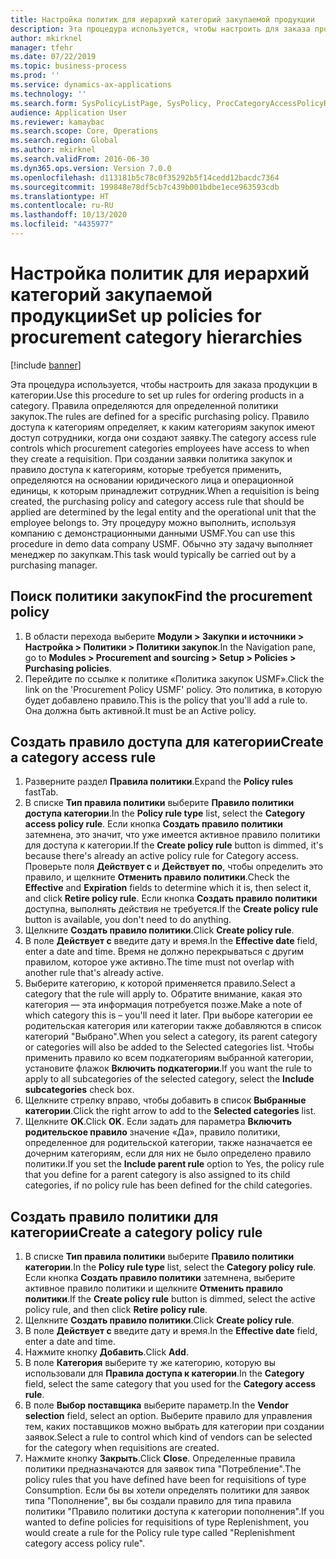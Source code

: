 ```yaml
---
title: Настройка политик для иерархий категорий закупаемой продукции
description: Эта процедура используется, чтобы настроить для заказа продукции в категории.
author: mkirknel
manager: tfehr
ms.date: 07/22/2019
ms.topic: business-process
ms.prod: ''
ms.service: dynamics-ax-applications
ms.technology: ''
ms.search.form: SysPolicyListPage, SysPolicy, ProcCategoryAccessPolicyRule, ProcCategoryPolicyRule, EcoResCategorySingleLookup
audience: Application User
ms.reviewer: kamaybac
ms.search.scope: Core, Operations
ms.search.region: Global
ms.author: mkirknel
ms.search.validFrom: 2016-06-30
ms.dyn365.ops.version: Version 7.0.0
ms.openlocfilehash: d113181b5c78c0f35292b5f14cedd12bacdc7364
ms.sourcegitcommit: 199848e78df5cb7c439b001bdbe1ece963593cdb
ms.translationtype: HT
ms.contentlocale: ru-RU
ms.lasthandoff: 10/13/2020
ms.locfileid: "4435977"
---
```

# <a name="set-up-policies-for-procurement-category-hierarchies"></a><span data-ttu-id="6a2da-103">Настройка политик для иерархий категорий закупаемой продукции</span><span class="sxs-lookup"><span data-stu-id="6a2da-103">Set up policies for procurement category hierarchies</span></span>

[!include [banner](../../includes/banner.md)]

<span data-ttu-id="6a2da-104">Эта процедура используется, чтобы настроить для заказа продукции в категории.</span><span class="sxs-lookup"><span data-stu-id="6a2da-104">Use this procedure to set up rules for ordering products in a category.</span></span> <span data-ttu-id="6a2da-105">Правила определяются для определенной политики закупок.</span><span class="sxs-lookup"><span data-stu-id="6a2da-105">The rules are defined for a specific purchasing policy.</span></span> <span data-ttu-id="6a2da-106">Правило доступа к категориям определяет, к каким категориям закупок имеют доступ сотрудники, когда они создают заявку.</span><span class="sxs-lookup"><span data-stu-id="6a2da-106">The category access rule controls which procurement categories employees have access to when they create a requisition.</span></span> <span data-ttu-id="6a2da-107">При создании заявки политика закупок и правило доступа к категориям, которые требуется применить, определяются на основании юридического лица и операционной единицы, к которым принадлежит сотрудник.</span><span class="sxs-lookup"><span data-stu-id="6a2da-107">When a requisition is being created, the purchasing policy and category access rule that should be applied are determined by the legal entity and the operational unit that the employee belongs to.</span></span> <span data-ttu-id="6a2da-108">Эту процедуру можно выполнить, используя компанию с демонстрационными данными USMF.</span><span class="sxs-lookup"><span data-stu-id="6a2da-108">You can use this procedure in demo data company USMF.</span></span> <span data-ttu-id="6a2da-109">Обычно эту задачу выполняет менеджер по закупкам.</span><span class="sxs-lookup"><span data-stu-id="6a2da-109">This task would typically be carried out by a purchasing manager.</span></span>


## <a name="find-the-procurement-policy"></a><span data-ttu-id="6a2da-110">Поиск политики закупок</span><span class="sxs-lookup"><span data-stu-id="6a2da-110">Find the procurement policy</span></span>
1. <span data-ttu-id="6a2da-111">В области перехода выберите **Модули > Закупки и источники > Настройка > Политики > Политики закупок**.</span><span class="sxs-lookup"><span data-stu-id="6a2da-111">In the Navigation pane, go to **Modules > Procurement and sourcing > Setup > Policies > Purchasing policies**.</span></span>
2. <span data-ttu-id="6a2da-112">Перейдите по ссылке к политике «Политика закупок USMF».</span><span class="sxs-lookup"><span data-stu-id="6a2da-112">Click the link on the 'Procurement Policy USMF' policy.</span></span> <span data-ttu-id="6a2da-113">Это политика, в которую будет добавлено правило.</span><span class="sxs-lookup"><span data-stu-id="6a2da-113">This is the policy that you'll add a rule to.</span></span> <span data-ttu-id="6a2da-114">Она должна быть активной.</span><span class="sxs-lookup"><span data-stu-id="6a2da-114">It must be an Active policy.</span></span>  

## <a name="create-a-category-access-rule"></a><span data-ttu-id="6a2da-115">Создать правило доступа для категории</span><span class="sxs-lookup"><span data-stu-id="6a2da-115">Create a category access rule</span></span>
1. <span data-ttu-id="6a2da-116">Разверните раздел **Правила политики**.</span><span class="sxs-lookup"><span data-stu-id="6a2da-116">Expand the **Policy rules** fastTab.</span></span>
2. <span data-ttu-id="6a2da-117">В списке **Тип правила политики** выберите **Правило политики доступа категории**.</span><span class="sxs-lookup"><span data-stu-id="6a2da-117">In the **Policy rule type** list, select the **Category access policy rule**.</span></span> <span data-ttu-id="6a2da-118">Если кнопка **Создать правило политики** затемнена, это значит, что уже имеется активное правило политики для доступа к категории.</span><span class="sxs-lookup"><span data-stu-id="6a2da-118">If the **Create policy rule** button is dimmed, it's because there's already an active policy rule for Category access.</span></span> <span data-ttu-id="6a2da-119">Проверьте поля **Действует с** и **Действует по**, чтобы определить это правило, и щелкните **Отменить правило политики**.</span><span class="sxs-lookup"><span data-stu-id="6a2da-119">Check the **Effective** and **Expiration** fields to determine which it is, then select it, and click **Retire policy rule**.</span></span> <span data-ttu-id="6a2da-120">Если кнопка **Создать правило политики** доступна, выполнять действия не требуется.</span><span class="sxs-lookup"><span data-stu-id="6a2da-120">If the **Create policy rule** button is available, you don't need to do anything.</span></span>  
3. <span data-ttu-id="6a2da-121">Щелкните **Создать правило политики**.</span><span class="sxs-lookup"><span data-stu-id="6a2da-121">Click **Create policy rule**.</span></span>
4. <span data-ttu-id="6a2da-122">В поле **Действует с** введите дату и время.</span><span class="sxs-lookup"><span data-stu-id="6a2da-122">In the **Effective date** field, enter a date and time.</span></span> <span data-ttu-id="6a2da-123">Время не должно перекрываться с другим правилом, которое уже активно.</span><span class="sxs-lookup"><span data-stu-id="6a2da-123">The time must not overlap with another rule that's already active.</span></span>  
5. <span data-ttu-id="6a2da-124">Выберите категорию, к которой применяется правило.</span><span class="sxs-lookup"><span data-stu-id="6a2da-124">Select a category that the rule will apply to.</span></span> <span data-ttu-id="6a2da-125">Обратите внимание, какая это категория — эта информация потребуется позже.</span><span class="sxs-lookup"><span data-stu-id="6a2da-125">Make a note of which category this is – you'll need it later.</span></span> <span data-ttu-id="6a2da-126">При выборе категории ее родительская категория или категории также добавляются в список категорий "Выбрано".</span><span class="sxs-lookup"><span data-stu-id="6a2da-126">When you select a category, its parent category or categories will also be added to the Selected categories list.</span></span> <span data-ttu-id="6a2da-127">Чтобы применить правило ко всем подкатегориям выбранной категории, установите флажок **Включить подкатегории**.</span><span class="sxs-lookup"><span data-stu-id="6a2da-127">If you want the rule to apply to all subcategories of the selected category, select the **Include subcategories** check box.</span></span>
6. <span data-ttu-id="6a2da-128">Щелкните стрелку вправо, чтобы добавить в список **Выбранные категории**.</span><span class="sxs-lookup"><span data-stu-id="6a2da-128">Click the right arrow to add to the **Selected categories** list.</span></span>  
4. <span data-ttu-id="6a2da-129">Щелкните **OK**.</span><span class="sxs-lookup"><span data-stu-id="6a2da-129">Click **OK**.</span></span> <span data-ttu-id="6a2da-130">Если задать для параметра **Включить родительское правило** значение «Да», правило политики, определенное для родительской категории, также назначается ее дочерним категориям, если для них не было определено правило политики.</span><span class="sxs-lookup"><span data-stu-id="6a2da-130">If you set the **Include parent rule** option to Yes, the policy rule that you define for a parent category is also assigned to its child categories, if no policy rule has been defined for the child categories.</span></span>

## <a name="create-a-category-policy-rule"></a><span data-ttu-id="6a2da-131">Создать правило политики для категории</span><span class="sxs-lookup"><span data-stu-id="6a2da-131">Create a category policy rule</span></span>
1. <span data-ttu-id="6a2da-132">В списке **Тип правила политики** выберите **Правило политики категории**.</span><span class="sxs-lookup"><span data-stu-id="6a2da-132">In the **Policy rule type** list, select the **Category policy rule**.</span></span> <span data-ttu-id="6a2da-133">Если кнопка **Создать правило политики** затемнена, выберите активное правило политики и щелкните **Отменить правило политики**.</span><span class="sxs-lookup"><span data-stu-id="6a2da-133">If the **Create policy rule** button is dimmed, select the active policy rule, and then click **Retire policy rule**.</span></span>  
2. <span data-ttu-id="6a2da-134">Щелкните **Создать правило политики**.</span><span class="sxs-lookup"><span data-stu-id="6a2da-134">Click **Create policy rule**.</span></span>
3. <span data-ttu-id="6a2da-135">В поле **Действует с** введите дату и время.</span><span class="sxs-lookup"><span data-stu-id="6a2da-135">In the **Effective date** field, enter a date and time.</span></span>
4. <span data-ttu-id="6a2da-136">Нажмите кнопку **Добавить**.</span><span class="sxs-lookup"><span data-stu-id="6a2da-136">Click **Add**.</span></span>
5. <span data-ttu-id="6a2da-137">В поле **Категория** выберите ту же категорию, которую вы использовали для **Правила доступа к категории**.</span><span class="sxs-lookup"><span data-stu-id="6a2da-137">In the **Category** field, select the same category that you used for the **Category access rule**.</span></span>
6. <span data-ttu-id="6a2da-138">В поле **Выбор поставщика** выберите параметр.</span><span class="sxs-lookup"><span data-stu-id="6a2da-138">In the **Vendor selection** field, select an option.</span></span> <span data-ttu-id="6a2da-139">Выберите правило для управления тем, каких поставщиков можно выбрать для категории при создании заявок.</span><span class="sxs-lookup"><span data-stu-id="6a2da-139">Select a rule to control which kind of vendors can be selected for the category when requisitions are created.</span></span>  
7. <span data-ttu-id="6a2da-140">Нажмите кнопку **Закрыть**.</span><span class="sxs-lookup"><span data-stu-id="6a2da-140">Click **Close**.</span></span> <span data-ttu-id="6a2da-141">Определенные правила политики предназначаются для заявок типа "Потребление".</span><span class="sxs-lookup"><span data-stu-id="6a2da-141">The policy rules that you have defined have been for requisitions of type Consumption.</span></span> <span data-ttu-id="6a2da-142">Если бы вы хотели определять политики для заявок типа "Пополнение", вы бы создали правило для типа правила политики "Правило политики доступа к категории пополнения".</span><span class="sxs-lookup"><span data-stu-id="6a2da-142">If you wanted to define policies for requisitions of type Replenishment, you would create a rule for the Policy rule type called "Replenishment category access policy rule".</span></span>  

